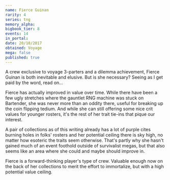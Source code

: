 ```yaml
---
name: Fierce Guinan
rarity: 4
series: tng
memory_alpha:
bigbook_tier: 8
events: 14
in_portal:
date: 20/10/2017
obtained: Voyage
mega: false
published: true
---
```


A crew exclusive to voyage 3-parters and a dilemma achievement, Fierce Guinan is both inevitable and elusive. But is she necessary? Seeing as I get paid by the word, read on...

Fierce has actually improved in value over time. While there have been a few ugly stretches where the gauntlet RNG machine was stuck on Bartender, she was never more than an oddity there, useful for breaking up the coin flipping tedium. And while she can still offering some nice crit values for younger rosters, it's the rest of her trait tie-ins that pique our interest.

A pair of collections as of this writing already has a lot of purple cites burning holes in folks' rosters and her potential ceiling there is sky high, no matter how esoteric the traits seem otherwise. That's partly why she hasn't gained much of an event foothold outside of survivalist megas, but that also seems like an area where she could and maybe should improve in. 

Fierce is a forward-thinking player's type of crew. Valuable enough now on the back of her collections to merit the effort to immortalize, but with a high potential value ceiling.
